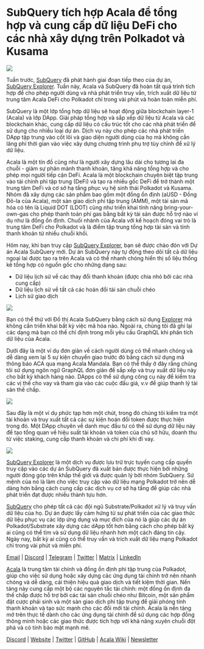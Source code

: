 # SubQuery tích hợp Acala để tổng hợp và cung cấp dữ liệu DeFi cho các nhà xây dựng trên Polkadot và Kusama

![](https://miro.medium.com/max/1400/1*cg4kJs0WEcyPP73EAtHomA.png)

Tuần trước, [SubQuery](https://www.subquery.network/) đã phát hành giai đoạn tiếp theo của dự án, [SubQuery Explorer](https://explorer.subquery.network/). Tuần này, Acala và SubQuery đã hoàn tất quá trình tích hợp để cho phép người dùng và nhà phát triển truy vấn, trích xuất dữ liệu từ trung tâm Acala DeFi cho Polkadot chỉ trong vài phút và hoàn toàn miễn phí.

SubQuery là một lớp tổng hợp dữ liệu sẽ hoạt động giữa blockchain layer-1 (Acala) và lớp DApp. Giải pháp tổng hợp và sắp xếp dữ liệu từ Acala và các blockchain khác, cung cấp dữ liệu có cấu trúc tốt cho các nhà phát triển để sử dụng cho nhiều loại dự án. Dịch vụ này cho phép các nhà phát triển DApp tập trung vào cốt lõi và giao diện người dùng của họ mà không cần lãng phí thời gian vào việc xây dựng chương trình phụ trợ tùy chỉnh để xử lý dữ liệu.

Acala là một tín đồ cũng như là người xây dựng lâu dài cho tương lai đa chuỗi - giảm sự phân mảnh thanh khoản, tăng khả năng tổng hợp và cho phép mọi người tiếp cận DeFi. Acala là một blockchain chuyên biệt tập trung vào tài chính phi tập trung (DeFi) và tạo ra nhiều gốc DeFi để trở thành một trung tâm DeFi và cơ sở hạ tầng phục vụ hệ sinh thái Polkadot và Kusama. Nhóm đã xây dựng các sản phẩm bao gồm một đồng ổn định (aUSD - Đồng Đô-la của Acala), một sàn giao dịch phi tập trung (AMM), một tài sản mã hóa có tên là Liquid DOT (LDOT) cũng như triển khai tính năng bring-your-own-gas cho phép thanh toán phí gas bằng bất kỳ tài sản được hỗ trợ nào ví dụ như là đồng ổn định. Chuối nhánh của Acala với kế hoạch đóng vai trò là trung tâm DeFi cho Polkadot và là điểm tập trung tổng hợp tài sản và tính thanh khoản từ nhiều chuỗi khối.

Hôm nay, khi bạn truy cập [SubQuery Explorer](https://explorer.subquery.network/), bạn sẽ được chào đón với Dự án Acala SubQuery mới. Dự án SubQuery này tự động theo dõi tất cả dữ liệu ngoại lai được tạo ra trên Acala và có thể nhanh chóng hiển thị số liệu thống kê tổng hợp có nguồn gốc cho những dạng sau:

-   Dữ liệu lịch sử về các thay đổi thanh khoản (được chia nhỏ bởi các nhà cung cấp)
-   Dữ liệu lịch sử về tất cả các hoán đổi tài sản chuỗi chéo
-   Lịch sử giao dịch

![](https://miro.medium.com/max/1400/0*sXPljA1RE754fuDQ)

Bạn có thể thử với Đồ thị Acala SubQuery bằng cách sử dụng [Explorer](https://explorer.subquery.network/) mà không cần triển khai bất kỳ việc mã hóa nào. Ngoài ra, chúng tôi đã ghi lại các dạng mà bạn có thể chỉ định trong mỗi yêu cầu GraphQL khi phân tích dữ liệu của Acala.

Dưới đây là một ví dụ đơn giản về cách người dùng có thể nhanh chóng và dễ dàng xem lại 5 sự kiện chuyển giao trước đó bằng cách sử dụng mã thông báo ACA qua mạng Acala Mandala. Bạn có thể thấy ở đây rằng chúng tôi sử dụng ngôn ngữ GraphQL đơn giản để sắp xếp và truy xuất dữ liệu này cho bất kỳ khách hàng nào. DApps có thể sử dụng công cụ này để kiểm tra các vị thế cho vay và tham gia vào các cuộc đấu giá, v.v để giúp thanh lý tài sản thế chấp.

![](https://miro.medium.com/max/1400/0*zlxPf2tz8DVX95kY)

Sau đây là một ví dụ phức tạp hơn một chút, trong đó chúng tôi kiểm tra một tài khoản và truy xuất tất cả các sự kiện hoán đổi token được thực hiện trong đó. Một DApp chuyên về danh mục đầu tư có thể sử dụng dữ liệu này để tạo tổng quan về hiệu suất tài khoản và token của chủ sở hữu, doanh thu từ việc staking, cung cấp thanh khoản và chi phí khi đi vay.

![](https://miro.medium.com/max/1400/0*hdTbn41vDvIYuv3_)

[SubQuery Explorer](https://explorer.subquery.network/) là một dịch vụ được lưu trữ trực tuyến cung cấp quyền truy cập vào các dự án SubQuery đã xuất bản được thực hiện bởi những người đóng góp trên khắp thế giới và được quản lý bởi nhóm SubQuery. Sứ mệnh của nó là làm cho việc truy cập vào dữ liệu mạng Polkadot trở nên dễ dàng hơn bằng cách cung cấp các dịch vụ cơ sở hạ tầng để giúp các nhà phát triển đạt được nhiều thành tựu hơn.

[SubQuery](https://www.subquery.network/) cho phép tất cả các đội ngũ Substrate/Polkadot xử lý và truy vấn dữ liệu của họ. Dự án được lấy cảm hứng từ sự phát triển của các giao thức dữ liệu phục vụ các lớp ứng dụng và mục đích của nó là giúp các dự án Polkadot/Substrate xây dựng các dApp tốt hơn bằng cách cho phép bất kỳ ai cũng có thể tìm và sử dụng dữ liệu nhanh hơn một cách đáng tin cậy. Ngày nay, bất kỳ ai cũng có thể truy vấn và trích xuất dữ liệu mạng Polkadot chỉ trong vài phút và miễn phí.

[Email](mailto:hello@subquery.network) | [Discord](https://discord.com/invite/78zg8aBSMG) | [Telegram](https://t.me/subquerynetwork) | [Twitter](https://twitter.com/subquerynetwork) | [Matrix](https://matrix.to/#/#subquery:matrix.org) | [LinkedIn](https://www.linkedin.com/company/subquery)

[Acala](http://acala.network/) là trung tâm tài chính và đồng ổn định phi tập trung của Polkadot, giúp cho việc sử dụng hoặc xây dựng các ứng dụng tài chính trở nên nhanh chóng và dễ dàng, cải thiện hiệu quả giao dịch và tiết kiệm thời gian. Nền tảng này cung cấp một bộ các nguyên tắc tài chính: một đồng ổn định đa thế chấp được hỗ trợ bởi các tài sản chuỗi chéo như Bitcoin, một sản phẩm đặt cược phái sinh và một sàn giao dịch phi tập trung để giải phóng tính thanh khoản và tạo sức mạnh cho các đổi mới tài chính. Acala là nền tảng mở trên thực tế dành cho các ứng dụng tài chính để sử dụng các hợp đồng thông minh hoặc các giao thức được tích hợp với khả năng xuyên chuỗi đột phá và có tính bảo mật mạnh mẽ.

[Discord](https://discord.gg/vdbFVCH) | [Website](https://acala.network/) | [Twitter](https://twitter.com/AcalaNetwork) | [GitHub](https://github.com/AcalaNetwork/Acala) | [Acala Wiki](https://github.com/AcalaNetwork/Acala/wiki) | [Newsletter](https://share.hsforms.com/1X9RxkXk-R62I0VNbATaDXw4h8qc)